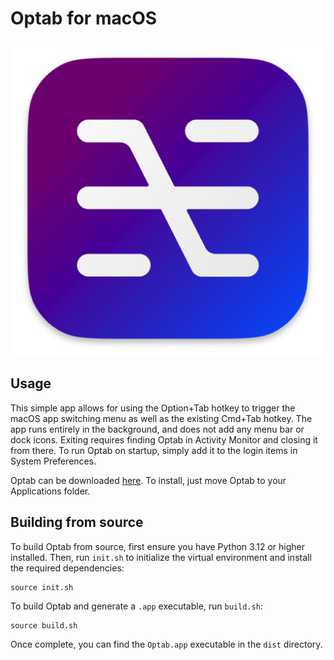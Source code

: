 # Optab for macOS
![Optab Icon](./assets/icon.png)

## Usage
This simple app allows for using the Option+Tab hotkey to trigger the macOS app switching menu as well as the existing Cmd+Tab hotkey. The app runs entirely in the background, and does not add any menu bar or dock icons. Exiting requires finding Optab in Activity Monitor and closing it from there. To run Optab on startup, simply add it to the login items in System Preferences.

Optab can be downloaded [here](https://github.com/matthewlipski/alt-tab/releases/tag/v1.1). To install, just move Optab to your Applications folder.

## Building from source
To build Optab from source, first ensure you have Python 3.12 or higher installed. Then, run `init.sh` to initialize the virtual environment and install the required dependencies:
```
source init.sh
```
To build Optab and generate a `.app` executable, run `build.sh`:
```
source build.sh
```
Once complete, you can find the `Optab.app` executable in the `dist` directory.
